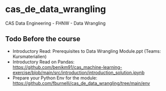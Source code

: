 # cas_de_data_wrangling
CAS Data Engineering - FHNW - Data Wrangling
## Todo Before the course
- Introductory Read: Prerequisites to Data Wrangling Module.ppt (Teams: Kursmaterialien)
- Introductory Read on Pandas: https://github.com/benikm91/cas_machine-learning-exercise/blob/main/src/introduction/introduction_solution.ipynb 
- Prepare your Python Env for the module: https://github.com/fburnelli/cas_de_data_wrangling/tree/main/env
